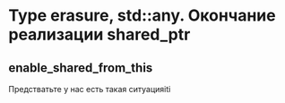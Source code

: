 # Type erasure, std::any. Окончание реализации shared_ptr

## enable_shared_from_this

Предстватьте у нас есть такая ситуацияiti